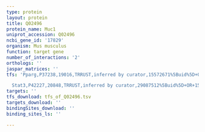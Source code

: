 ```yaml
---
type: protein
layout: protein
title: Q02496
protein_name: Muc1
uniprot_accession: Q02496
ncbi_gene_id: '17829'
organism: Mus musculus
function: target gene
number_of_interactions: '2'
orthologs: ''
jaspar_matrices: ''
tfs: 'Pparg,P37238,19016,TRRUST,inferred by curator,15572671%5Buid%5D+OR+29087512%5Buid%5D,Yes

  Stat3,P42227,20848,TRRUST,inferred by curator,29087512%5Buid%5D+OR+15485908%5Buid%5D,Yes'
targets: ''
tfs_download: tfs_of_Q02496.tsv
targets_download: ''
bindingSites_download: ''
binding_sites_ls: ''

---
```

